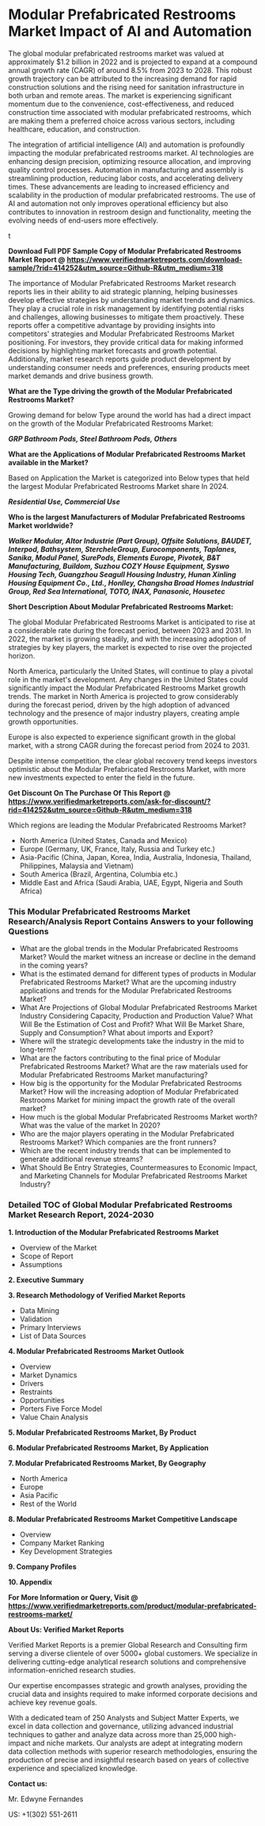 <meta name="title" content="Global Modular Prefabricated Restrooms Market Impact of AI and Automation"><meta name="description" content="The global modular prefabricated restrooms market was valued at approximately $1.2 billion in 2022 and is projected to expand at a compound annual growth rate (CAGR) o"><meta name="title" content="Modular Prefabricated Restrooms Market Size, Share, Scope, Trends, Growth, Opportunities, Analysis, Forecast"><h1>Modular Prefabricated Restrooms Market Impact of AI and Automation</h1><p>The global modular prefabricated restrooms market was valued at approximately $1.2 billion in 2022 and is projected to expand at a compound annual growth rate (CAGR) of around 8.5% from 2023 to 2028. This robust growth trajectory can be attributed to the increasing demand for rapid construction solutions and the rising need for sanitation infrastructure in both urban and remote areas. The market is experiencing significant momentum due to the convenience, cost-effectiveness, and reduced construction time associated with modular prefabricated restrooms, which are making them a preferred choice across various sectors, including healthcare, education, and construction.</p><p>The integration of artificial intelligence (AI) and automation is profoundly impacting the modular prefabricated restrooms market. AI technologies are enhancing design precision, optimizing resource allocation, and improving quality control processes. Automation in manufacturing and assembly is streamlining production, reducing labor costs, and accelerating delivery times. These advancements are leading to increased efficiency and scalability in the production of modular prefabricated restrooms. The use of AI and automation not only improves operational efficiency but also contributes to innovation in restroom design and functionality, meeting the evolving needs of end-users more effectively.</p>t</p><p id="" class=""><strong>Download Full PDF Sample Copy of Modular Prefabricated Restrooms Market Report @ <a href="https://www.verifiedmarketreports.com/download-sample/?rid=414252&utm_source=Github-R&utm_medium=318" target="_blank">https://www.verifiedmarketreports.com/download-sample/?rid=414252&utm_source=Github-R&utm_medium=318</a></strong></p><p>The importance of&nbsp;Modular Prefabricated Restrooms Market research reports lies in their ability to aid strategic planning, helping businesses develop effective strategies by understanding market trends and dynamics. They play a crucial role in risk management by identifying potential risks and challenges, allowing businesses to mitigate them proactively. These reports offer a competitive advantage by providing insights into competitors' strategies and Modular Prefabricated Restrooms Market positioning. For investors, they provide critical data for making informed decisions by highlighting market forecasts and growth potential. Additionally, market research reports guide product development by understanding consumer needs and preferences, ensuring products meet market demands and drive business growth.</p><p><strong>What are the&nbsp;Type driving the growth of the Modular Prefabricated Restrooms Market?</strong></p><p id="" class="">Growing demand for below Type around the world has had a direct impact on the growth of the Modular Prefabricated Restrooms Market:</p><em><strong>GRP Bathroom Pods, Steel Bathroom Pods, Others</strong></em></p><strong>What are the&nbsp;Applications&nbsp;of Modular Prefabricated Restrooms Market available in the Market?</strong></p><p id="" class="">Based on Application the Market is categorized into Below types that held the largest Modular Prefabricated Restrooms Market share In 2024.</p><em><strong>Residential Use, Commercial Use</strong></em></p><strong>Who is the largest Manufacturers of Modular Prefabricated Restrooms Market worldwide?</strong></p><p><em><strong>Walker Modular, Altor Industrie (Part Group), Offsite Solutions, BAUDET, Interpod, Bathsystem, StercheleGroup, Eurocomponents, Taplanes, Sanika, Modul Panel, SurePods, Elements Europe, Pivotek, B&T Manufacturing, Buildom, Suzhou COZY House Equipment, Syswo Housing Tech, Guangzhou Seagull Housing Industry, Hunan Xinling Housing Equipment Co., Ltd., Honlley, Changsha Broad Homes Industrial Group, Red Sea International, TOTO, INAX, Panasonic, Housetec</strong></em></p><p id="" class=""><strong>Short Description About Modular Prefabricated Restrooms Market:</strong></p><p>The global Modular Prefabricated Restrooms Market is anticipated to rise at a considerable rate during the forecast period, between 2023 and 2031. In 2022, the market is growing steadily, and with the increasing adoption of strategies by key players, the market is expected to rise over the projected horizon.</p><p>North America, particularly the United States, will continue to play a pivotal role in the market's development. Any changes in the United States could significantly impact the Modular Prefabricated Restrooms Market growth trends. The market in North America is projected to grow considerably during the forecast period, driven by the high adoption of advanced technology and the presence of major industry players, creating ample growth opportunities.</p><p>Europe is also expected to experience significant growth in the global market, with a strong CAGR during the forecast period from 2024 to 2031.</p><p>Despite intense competition, the clear global recovery trend keeps investors optimistic about the Modular Prefabricated Restrooms Market, with more new investments expected to enter the field in the future.</p><p id="" class=""><strong>Get Discount On The Purchase Of This Report @ <a href="https://www.verifiedmarketreports.com/ask-for-discount/?rid=414252&utm_source=Github-R&utm_medium=318" target="_blank">https://www.verifiedmarketreports.com/ask-for-discount/?rid=414252&utm_source=Github-R&utm_medium=318</a></strong></p>Which regions are leading the Modular Prefabricated Restrooms Market?</p><ul><li>North America (United States, Canada and Mexico)</li><li>Europe (Germany, UK, France, Italy, Russia and Turkey etc.)</li><li>Asia-Pacific (China, Japan, Korea, India, Australia, Indonesia, Thailand, Philippines, Malaysia and Vietnam)</li><li>South America (Brazil, Argentina, Columbia etc.)</li><li>Middle East and Africa (Saudi Arabia, UAE, Egypt, Nigeria and South Africa)</li></ul><h3 id="" class="">This Modular Prefabricated Restrooms Market Research/Analysis Report Contains Answers to your following Questions</h3><ul><li>What are the global trends in the Modular Prefabricated Restrooms Market? Would the market witness an increase or decline in the demand in the coming years?</li><li>What is the estimated demand for different types of products in Modular Prefabricated Restrooms Market? What are the upcoming industry applications and trends for the Modular Prefabricated Restrooms Market?</li><li>What Are Projections of Global Modular Prefabricated Restrooms Market Industry Considering Capacity, Production and Production Value? What Will Be the Estimation of Cost and Profit? What Will Be Market Share, Supply and Consumption? What about imports and Export?</li><li>Where will the strategic developments take the industry in the mid to long-term?</li><li>What are the factors contributing to the final price of Modular Prefabricated Restrooms Market? What are the raw materials used for Modular Prefabricated Restrooms Market manufacturing?</li><li>How big is the opportunity for the Modular Prefabricated Restrooms Market? How will the increasing adoption of Modular Prefabricated Restrooms Market for mining impact the growth rate of the overall market?</li><li>How much is the global Modular Prefabricated Restrooms Market worth? What was the value of the market In 2020?</li><li>Who are the major players operating in the Modular Prefabricated Restrooms Market? Which companies are the front runners?</li><li>Which are the recent industry trends that can be implemented to generate additional revenue streams?</li><li>What Should Be Entry Strategies, Countermeasures to Economic Impact, and Marketing Channels for Modular Prefabricated Restrooms Market Industry?</li></ul><h3 id="" class="">Detailed TOC of Global Modular Prefabricated Restrooms Market Research Report, 2024-2030</h3><p id="" class=""><strong>1. Introduction of the Modular Prefabricated Restrooms Market</strong></p><ul><li>Overview of the Market</li><li>Scope of Report</li><li>Assumptions</li></ul><p id="" class=""><strong>2. Executive Summary</strong></p><p id="" class=""><strong>3. Research Methodology of Verified Market Reports</strong></p><ul><li>Data Mining</li><li>Validation</li><li>Primary Interviews</li><li>List of Data Sources</li></ul><p id="" class=""><strong>4. Modular Prefabricated Restrooms Market Outlook</strong></p><ul><li>Overview</li><li>Market Dynamics</li><li>Drivers</li><li>Restraints</li><li>Opportunities</li><li>Porters Five Force Model</li><li>Value Chain Analysis</li></ul><p id="" class=""><strong>5. Modular Prefabricated Restrooms Market, By Product</strong></p><p id="" class=""><strong>6. Modular Prefabricated Restrooms Market, By Application</strong></p><p id="" class=""><strong>7. Modular Prefabricated Restrooms Market, By Geography</strong></p><ul><li>North America</li><li>Europe</li><li>Asia Pacific</li><li>Rest of the World</li></ul><p id="" class=""><strong>8. Modular Prefabricated Restrooms Market Competitive Landscape</strong></p><ul><li>Overview</li><li>Company Market Ranking</li><li>Key Development Strategies</li></ul><p id="" class=""><strong>9. Company Profiles</strong></p><p id="" class=""><strong>10. Appendix</strong></p><p id="" class=""><strong>For More Information or Query, Visit @ <a href="https://www.verifiedmarketreports.com/product/modular-prefabricated-restrooms-market/" target="_blank">https://www.verifiedmarketreports.com/product/modular-prefabricated-restrooms-market/</a></strong></p><p id="" class=""><strong>About Us: Verified Market Reports</strong></p><p id="" class="">Verified Market Reports is a premier Global Research and Consulting firm serving a diverse clientele of over 5000+ global customers. We specialize in delivering cutting-edge analytical research solutions and comprehensive information-enriched research studies.</p><p id="" class="">Our expertise encompasses strategic and growth analyses, providing the crucial data and insights required to make informed corporate decisions and achieve key revenue goals.</p><p id="" class="">With a dedicated team of 250 Analysts and Subject Matter Experts, we excel in data collection and governance, utilizing advanced industrial techniques to gather and analyze data across more than 25,000 high-impact and niche markets. Our analysts are adept at integrating modern data collection methods with superior research methodologies, ensuring the production of precise and insightful research based on years of collective experience and specialized knowledge.</p><p id="" class=""><strong>Contact us:</strong></p><p id="" class="">Mr. Edwyne Fernandes</p><p id="" class="">US: +1(302) 551-2611</p>